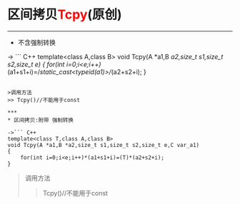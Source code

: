 # 区间拷贝<span style="color: red">Tcpy</span>(原创)
***
* 不含强制转换

-> ``` C++
template<class A,class B>
void Tcpy(A *a1,B *a2,size_t s1,size_t s2,size_t e)
{
	for(int i=0;i<e;i++)*(a1+s1+i)=/*static_cast<typeid(*a1)>*/*(a2+s2+i);
}
```

>调用方法
>> Tcpy()//不能用于const

***
* 区间拷贝:附带 强制转换

->``` C++
template<class T,class A,class B>
void Tcpy(A *a1,B *a2,size_t s1,size_t s2,size_t e,C var_a1)
{
	for(int i=0;i<e;i++)*(a1+s1+i)=(T)*(a2+s2+i);
}
```
	
>调用方法
>> Tcpy<typename>()//不能用于const
